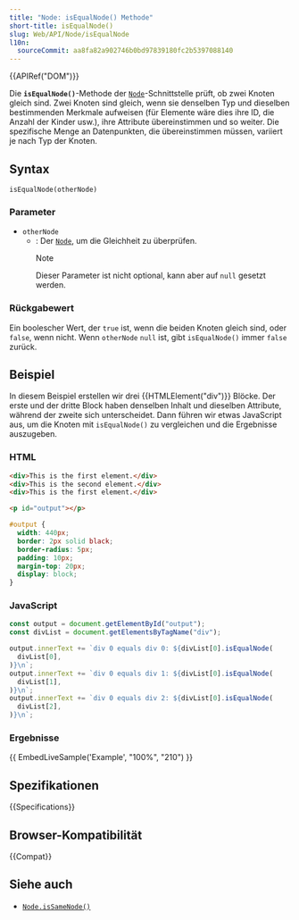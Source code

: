 ```yaml
---
title: "Node: isEqualNode() Methode"
short-title: isEqualNode()
slug: Web/API/Node/isEqualNode
l10n:
  sourceCommit: aa8fa82a902746b0bd97839180fc2b5397088140
---
```


{{APIRef("DOM")}}

Die **`isEqualNode()`**-Methode der [`Node`](/de/docs/Web/API/Node)-Schnittstelle prüft, ob zwei Knoten gleich sind. Zwei Knoten sind gleich, wenn sie denselben Typ und dieselben bestimmenden Merkmale aufweisen (für Elemente wäre dies ihre ID, die Anzahl der Kinder usw.), ihre Attribute übereinstimmen und so weiter. Die spezifische Menge an Datenpunkten, die übereinstimmen müssen, variiert je nach Typ der Knoten.

## Syntax

```js-nolint
isEqualNode(otherNode)
```

### Parameter

- `otherNode`
  - : Der [`Node`](/de/docs/Web/API/Node), um die Gleichheit zu überprüfen.
    > [!NOTE]
    > Dieser Parameter ist nicht optional, kann aber auf `null` gesetzt werden.

### Rückgabewert

Ein boolescher Wert, der `true` ist, wenn die beiden Knoten gleich sind, oder `false`, wenn nicht. Wenn `otherNode` `null` ist, gibt `isEqualNode()` immer `false` zurück.

## Beispiel

In diesem Beispiel erstellen wir drei {{HTMLElement("div")}} Blöcke. Der erste und der dritte Block haben denselben Inhalt und dieselben Attribute, während der zweite sich unterscheidet. Dann führen wir etwas JavaScript aus, um die Knoten mit `isEqualNode()` zu vergleichen und die Ergebnisse auszugeben.

### HTML

```html
<div>This is the first element.</div>
<div>This is the second element.</div>
<div>This is the first element.</div>

<p id="output"></p>
```

```css hidden
#output {
  width: 440px;
  border: 2px solid black;
  border-radius: 5px;
  padding: 10px;
  margin-top: 20px;
  display: block;
}
```

### JavaScript

```js
const output = document.getElementById("output");
const divList = document.getElementsByTagName("div");

output.innerText += `div 0 equals div 0: ${divList[0].isEqualNode(
  divList[0],
)}\n`;
output.innerText += `div 0 equals div 1: ${divList[0].isEqualNode(
  divList[1],
)}\n`;
output.innerText += `div 0 equals div 2: ${divList[0].isEqualNode(
  divList[2],
)}\n`;
```

### Ergebnisse

{{ EmbedLiveSample('Example', "100%", "210") }}

## Spezifikationen

{{Specifications}}

## Browser-Kompatibilität

{{Compat}}

## Siehe auch

- [`Node.isSameNode()`](/de/docs/Web/API/Node/isSameNode)

